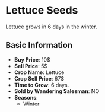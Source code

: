 # Lettuce Seeds

Lettuce grows in 6 days in the winter.

## Basic Information

- **Buy Price**: 10$
- **Sell Price**: 5$
- **Crop Name**: Lettuce
- **Crop Sell Price**: 67$
- **Time to Grow**: 6 days.
- **Sold by Wandering Salesman**: NO
- **Seasons**:
  - Winter
